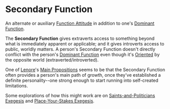 # Secondary Function

An alternate or auxiliary [Function Attitude](../../) in addition to one's [Dominant Function](../dominant-function.md).&#x20;

The **Secondary Function** gives extraverts access to something beyond what is immediately apparent or applicable; and it gives introverts access to public, worldly matters. A person's Secondary Function doesn't directly conflict with the person's [Dominant Function](../dominant-function.md) even though it's [Oriented](../../../../sign-interpretation/orienting/) by the opposite world (extraverted/introverted).

One of [Lenore](../../../../people-and-systems/lenore-thomson/)'s [Main Propositions](../../../main-propositions.md) seems to be that the Secondary Function often provides a person's main path of growth, once they've established a definite personality--one strong enough to start running into self-created limitations.&#x20;

Some explorations of how this might work are on [Saints-and-Politicians Exegesis](../../../../exegeses-and-hypotheses/introversion-extraversion/saints-and-politicians.md) and [Place-Your-Stakes Exegesis](../../../../exegeses-and-hypotheses/introversion-extraversion/place-your-stakes.md).

